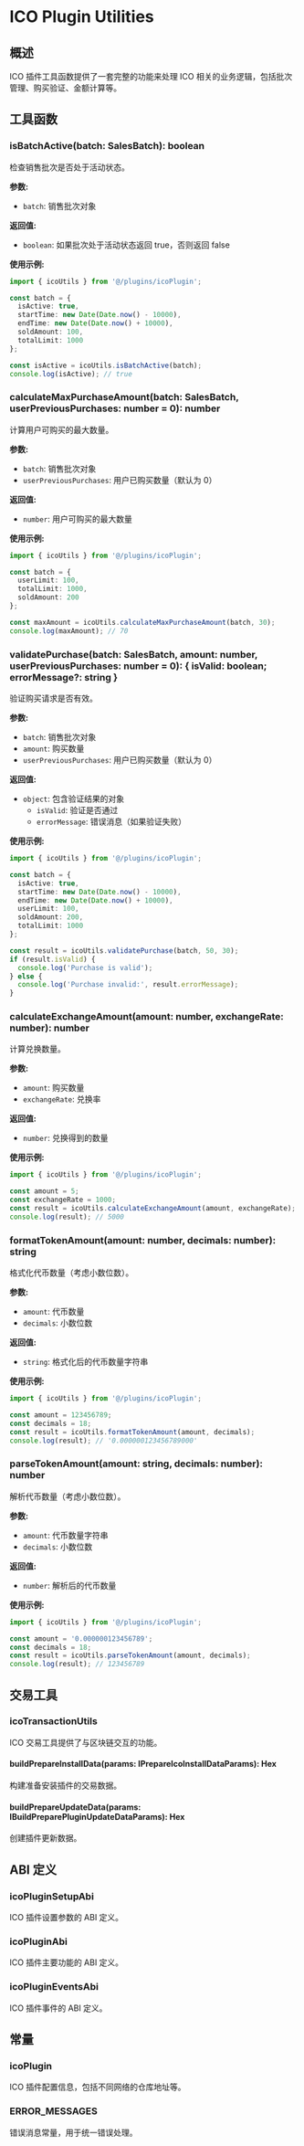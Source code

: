 # ICO Plugin Utilities

## 概述

ICO 插件工具函数提供了一套完整的功能来处理 ICO 相关的业务逻辑，包括批次管理、购买验证、金额计算等。

## 工具函数

### isBatchActive(batch: SalesBatch): boolean

检查销售批次是否处于活动状态。

**参数:**
- `batch`: 销售批次对象

**返回值:**
- `boolean`: 如果批次处于活动状态返回 true，否则返回 false

**使用示例:**
```typescript
import { icoUtils } from '@/plugins/icoPlugin';

const batch = {
  isActive: true,
  startTime: new Date(Date.now() - 10000),
  endTime: new Date(Date.now() + 10000),
  soldAmount: 100,
  totalLimit: 1000
};

const isActive = icoUtils.isBatchActive(batch);
console.log(isActive); // true
```

### calculateMaxPurchaseAmount(batch: SalesBatch, userPreviousPurchases: number = 0): number

计算用户可购买的最大数量。

**参数:**
- `batch`: 销售批次对象
- `userPreviousPurchases`: 用户已购买数量（默认为 0）

**返回值:**
- `number`: 用户可购买的最大数量

**使用示例:**
```typescript
import { icoUtils } from '@/plugins/icoPlugin';

const batch = {
  userLimit: 100,
  totalLimit: 1000,
  soldAmount: 200
};

const maxAmount = icoUtils.calculateMaxPurchaseAmount(batch, 30);
console.log(maxAmount); // 70
```

### validatePurchase(batch: SalesBatch, amount: number, userPreviousPurchases: number = 0): { isValid: boolean; errorMessage?: string }

验证购买请求是否有效。

**参数:**
- `batch`: 销售批次对象
- `amount`: 购买数量
- `userPreviousPurchases`: 用户已购买数量（默认为 0）

**返回值:**
- `object`: 包含验证结果的对象
  - `isValid`: 验证是否通过
  - `errorMessage`: 错误消息（如果验证失败）

**使用示例:**
```typescript
import { icoUtils } from '@/plugins/icoPlugin';

const batch = {
  isActive: true,
  startTime: new Date(Date.now() - 10000),
  endTime: new Date(Date.now() + 10000),
  userLimit: 100,
  soldAmount: 200,
  totalLimit: 1000
};

const result = icoUtils.validatePurchase(batch, 50, 30);
if (result.isValid) {
  console.log('Purchase is valid');
} else {
  console.log('Purchase invalid:', result.errorMessage);
}
```

### calculateExchangeAmount(amount: number, exchangeRate: number): number

计算兑换数量。

**参数:**
- `amount`: 购买数量
- `exchangeRate`: 兑换率

**返回值:**
- `number`: 兑换得到的数量

**使用示例:**
```typescript
import { icoUtils } from '@/plugins/icoPlugin';

const amount = 5;
const exchangeRate = 1000;
const result = icoUtils.calculateExchangeAmount(amount, exchangeRate);
console.log(result); // 5000
```

### formatTokenAmount(amount: number, decimals: number): string

格式化代币数量（考虑小数位数）。

**参数:**
- `amount`: 代币数量
- `decimals`: 小数位数

**返回值:**
- `string`: 格式化后的代币数量字符串

**使用示例:**
```typescript
import { icoUtils } from '@/plugins/icoPlugin';

const amount = 123456789;
const decimals = 18;
const result = icoUtils.formatTokenAmount(amount, decimals);
console.log(result); // '0.000000123456789000'
```

### parseTokenAmount(amount: string, decimals: number): number

解析代币数量（考虑小数位数）。

**参数:**
- `amount`: 代币数量字符串
- `decimals`: 小数位数

**返回值:**
- `number`: 解析后的代币数量

**使用示例:**
```typescript
import { icoUtils } from '@/plugins/icoPlugin';

const amount = '0.000000123456789';
const decimals = 18;
const result = icoUtils.parseTokenAmount(amount, decimals);
console.log(result); // 123456789
```

## 交易工具

### icoTransactionUtils

ICO 交易工具提供了与区块链交互的功能。

#### buildPrepareInstallData(params: IPrepareIcoInstallDataParams): Hex

构建准备安装插件的交易数据。

#### buildPrepareUpdateData(params: IBuildPreparePluginUpdateDataParams): Hex

创建插件更新数据。

## ABI 定义

### icoPluginSetupAbi

ICO 插件设置参数的 ABI 定义。

### icoPluginAbi

ICO 插件主要功能的 ABI 定义。

### icoPluginEventsAbi

ICO 插件事件的 ABI 定义。

## 常量

### icoPlugin

ICO 插件配置信息，包括不同网络的仓库地址等。

### ERROR_MESSAGES

错误消息常量，用于统一错误处理。